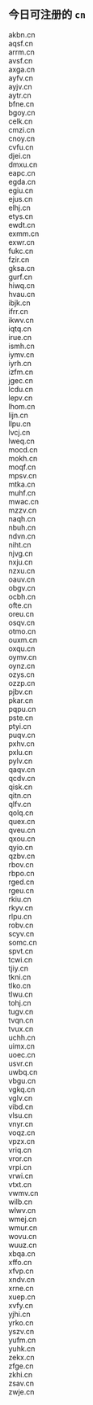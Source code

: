 
## 今日可注册的 `cn`
>
akbn.cn   
aqsf.cn   
arrm.cn   
avsf.cn   
axga.cn   
ayfv.cn   
ayjv.cn   
aytr.cn   
bfne.cn   
bgoy.cn   
celk.cn   
cmzi.cn   
cnoy.cn   
cvfu.cn   
djei.cn   
dmxu.cn   
eapc.cn   
egda.cn   
egiu.cn   
ejus.cn   
elhj.cn   
etys.cn   
ewdt.cn   
exmm.cn   
exwr.cn   
fukc.cn   
fzir.cn   
gksa.cn   
gurf.cn   
hiwq.cn   
hvau.cn   
ibjk.cn   
ifrr.cn   
ikwv.cn   
iqtq.cn   
irue.cn   
ismh.cn   
iymv.cn   
iyrh.cn   
izfm.cn   
jgec.cn   
lcdu.cn   
lepv.cn   
lhom.cn   
lijn.cn   
llpu.cn   
lvcj.cn   
lweq.cn   
mocd.cn   
mokh.cn   
moqf.cn   
mpsv.cn   
mtka.cn   
muhf.cn   
mwac.cn   
mzzv.cn   
naqh.cn   
nbuh.cn   
ndvn.cn   
niht.cn   
njvg.cn   
nxju.cn   
nzxu.cn   
oauv.cn   
obgv.cn   
ocbh.cn   
ofte.cn   
oreu.cn   
osqv.cn   
otmo.cn   
ouxm.cn   
oxqu.cn   
oymv.cn   
oynz.cn   
ozys.cn   
ozzp.cn   
pjbv.cn   
pkar.cn   
pqpu.cn   
pste.cn   
ptyi.cn   
puqv.cn   
pxhv.cn   
pxlu.cn   
pylv.cn   
qaqv.cn   
qcdv.cn   
qisk.cn   
qitn.cn   
qlfv.cn   
qolq.cn   
quex.cn   
qveu.cn   
qxou.cn   
qyio.cn   
qzbv.cn   
rbov.cn   
rbpo.cn   
rged.cn   
rgeu.cn   
rkiu.cn   
rkyv.cn   
rlpu.cn   
robv.cn   
scyv.cn   
somc.cn   
spvt.cn   
tcwi.cn   
tjiy.cn   
tkni.cn   
tlko.cn   
tlwu.cn   
tohj.cn   
tugv.cn   
tvqn.cn   
tvux.cn   
uchh.cn   
uimx.cn   
uoec.cn   
usvr.cn   
uwbq.cn   
vbgu.cn   
vgkq.cn   
vglv.cn   
vibd.cn   
vlsu.cn   
vnyr.cn   
voqz.cn   
vpzx.cn   
vriq.cn   
vror.cn   
vrpi.cn   
vrwi.cn   
vtxt.cn   
vwmv.cn   
wilb.cn   
wlwv.cn   
wmej.cn   
wmur.cn   
wovu.cn   
wuuz.cn   
xbqa.cn   
xffo.cn   
xfvp.cn   
xndv.cn   
xrne.cn   
xuep.cn   
xvfy.cn   
yjhi.cn   
yrko.cn   
yszv.cn   
yufm.cn   
yuhk.cn   
zekx.cn   
zfge.cn   
zkhi.cn   
zsav.cn   
zwje.cn   

